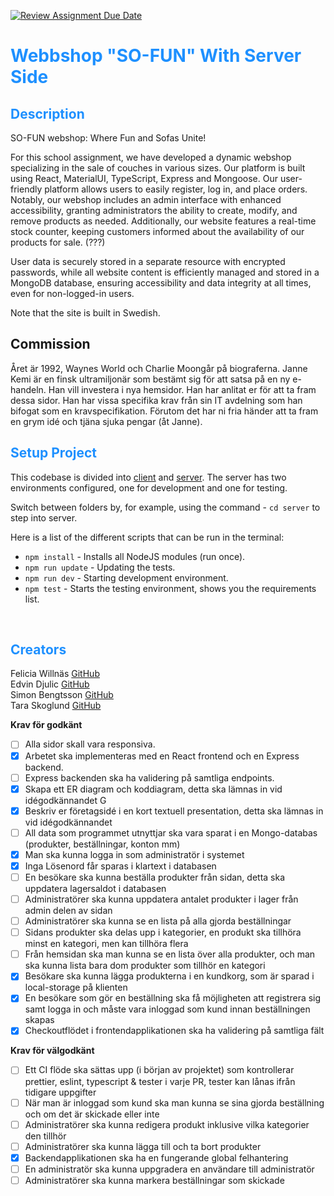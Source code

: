 [![Review Assignment Due Date](https://classroom.github.com/assets/deadline-readme-button-24ddc0f5d75046c5622901739e7c5dd533143b0c8e959d652212380cedb1ea36.svg)](https://github.com/Sillen00/FEST---Webbshop)

# <span style="color:dodgerblue">Webbshop "SO-FUN" With Server Side </span>

## <span style="color:dodgerblue"> Description </span>

SO-FUN webshop: Where Fun and Sofas Unite!

For this school assignment, we have developed a dynamic webshop specializing in the sale of couches in various sizes. Our platform is built using React, MaterialUI, TypeScript, Express and Mongoose. Our user-friendly platform allows users to easily register, log in, and place orders. Notably, our webshop includes an admin interface with enhanced accessibility, granting administrators the ability to create, modify, and remove products as needed. Additionally, our website features a real-time stock counter, keeping customers informed about the availability of our products for sale. (???)

User data is securely stored in a separate resource with encrypted passwords, while all website content is efficiently managed and stored in a MongoDB database, ensuring accessibility and data integrity at all times, even for non-logged-in users.

Note that the site is built in Swedish.

## Commission

Året är 1992, Waynes World och Charlie Moongår på biograferna. Janne Kemi är en finsk ultramiljonär som bestämt sig för att satsa på en ny e-handeln. Han vill investera i nya hemsidor. Han har anlitat er för att ta fram dessa sidor. Han har vissa specifika krav från sin IT avdelning som han bifogat som en kravspecifikation. Förutom det har ni fria händer att ta fram en grym idé och tjäna sjuka pengar (åt Janne).

## <span style="color:dodgerblue"> Setup Project </span>

This codebase is divided into [client](./client/) and [server](./server/).
The server has two environments configured, one for development and one for testing.

Switch between folders by, for example, using the command - `cd server` to step into server.

Here is a list of the different scripts that can be run in the terminal:

- `npm install` - Installs all NodeJS modules (run once).
- `npm run update` - Updating the tests.
- `npm run dev` - Starting development environment.
- `npm test` - Starts the testing environment, shows you the requirements list.

<br>

## <span style="color:dodgerblue"> Creators </span>

Felicia Willnäs [GitHub](https://github.com/feliciawillnas)<br>
Edvin Djulic [GitHub](https://github.com/Edvindjulic) <br>
Simon Bengtsson [GitHub](https://github.com/Sillen00)<br>
Tara Skoglund [GitHub](https://github.com/TaraSkoglund)

**Krav för godkänt**

- [ ] Alla sidor skall vara responsiva.
- [x] Arbetet ska implementeras med en React frontend och en Express backend.
- [ ] Express backenden ska ha validering på samtliga endpoints.
- [x] Skapa ett ER diagram och koddiagram, detta ska lämnas in vid idégodkännandet G
- [x] Beskriv er företagsidé i en kort textuell presentation, detta ska lämnas in vid idégodkännandet
- [ ] All data som programmet utnyttjar ska vara sparat i en Mongo-databas (produkter, beställningar, konton mm)
- [x] Man ska kunna logga in som administratör i systemet
- [x] Inga Lösenord får sparas i klartext i databasen
- [ ] En besökare ska kunna beställa produkter från sidan, detta ska uppdatera lagersaldot i databasen
- [ ] Administratörer ska kunna uppdatera antalet produkter i lager från admin delen av sidan
- [ ] Administratörer ska kunna se en lista på alla gjorda beställningar
- [ ] Sidans produkter ska delas upp i kategorier, en produkt ska tillhöra minst en kategori, men kan tillhöra flera
- [ ] Från hemsidan ska man kunna se en lista över alla produkter, och man ska kunna lista bara dom produkter som tillhör en kategori
- [x] Besökare ska kunna lägga produkterna i en kundkorg, som är sparad i local-storage på klienten
- [x] En besökare som gör en beställning ska få möjligheten att registrera sig samt logga in och måste vara inloggad som kund innan beställningen skapas
- [x] Checkoutflödet i frontendapplikationen ska ha validering på samtliga fält

**Krav för välgodkänt**

- [ ] Ett CI flöde ska sättas upp (i början av projektet) som kontrollerar prettier, eslint, typescript & tester i varje PR, tester kan lånas ifrån tidigare uppgifter
- [ ] När man är inloggad som kund ska man kunna se sina gjorda beställning och om det är skickade eller inte
- [ ] Administratörer ska kunna redigera produkt inklusive vilka kategorier den tillhör
- [ ] Administratörer ska kunna lägga till och ta bort produkter
- [x] Backendapplikationen ska ha en fungerande global felhantering
- [ ] En administratör ska kunna uppgradera en användare till administratör
- [ ] Administratörer ska kunna markera beställningar som skickade
